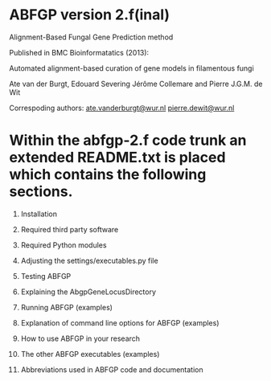 ABFGP version 2.f(inal)
=====

Alignment-Based Fungal Gene Prediction method

Published in BMC Bioinformatatics (2013):

Automated alignment-based curation of gene models in filamentous fungi

Ate van der Burgt, Edouard Severing Jérôme Collemare and Pierre J.G.M. de Wit

Correspoding authors:
ate.vanderburgt@wur.nl
pierre.dewit@wur.nl

Within the abfgp-2.f code trunk an extended README.txt is placed which contains the following sections.
===

 1. Installation
 2. Required third party software
 3. Required Python modules
 4. Adjusting the settings/executables.py file
 5. Testing ABFGP
 6. Explaining the AbgpGeneLocusDirectory

 7. Running ABFGP (examples)

 8. Explanation of command line options for ABFGP (examples)
 9. How to use ABFGP in your research
10. The other ABFGP executables (examples)
11. Abbreviations used in ABFGP code and documentation

